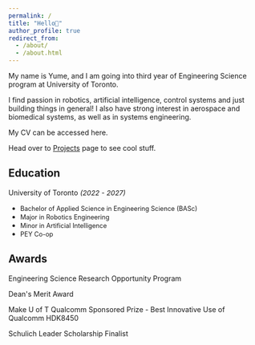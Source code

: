 ```yaml
---
permalink: /
title: "Hello👋"
author_profile: true
redirect_from: 
  - /about/
  - /about.html
---
```


My name is Yume, and I am going into third year of Engineering Science program at University of Toronto. 

I find passion in robotics, artificial intelligence, control systems and just building things in general! 
I also have strong interest in aerospace and biomedical systems, as well as in systems engineering.

My CV can be accessed here. 

Head over to [Projects](https://academicpages.github.io/talks) page to see cool stuff. 

Education
------
University of Toronto <span style="font-size: 0.98em;">*(2022 - 2027)*</span>    
- <span style="font-size: 0.9em;">Bachelor of Applied Science in Engineering Science (BASc)</span>  
- <span style="font-size: 0.9em;">Major in Robotics Engineering</span>  
- <span style="font-size: 0.9em;">Minor in Artificial Intelligence</span>  
- <span style="font-size: 0.9em;">PEY Co-op</span>

Awards
------
Engineering Science Research Opportunity Program 

Dean's Merit Award 

Make U of T Qualcomm Sponsored Prize - Best Innovative Use of Qualcomm HDK8450

Schulich Leader Scholarship Finalist